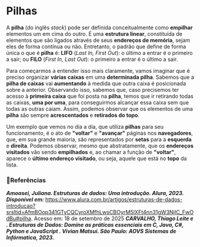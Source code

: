 # Pilhas 

A **pilha** (do inglês _stack_) pode ser definida conceitualmente como **empilhar** elementos um em cima do outro. É uma **estrutura linear**, constituída de elementos que são ligados através de seus **endereços de memória**, sejam eles de forma contínua ou não. Entretanto, o padrão que define de forma única o que é **pilha** é: **LIFO** (_Last In, First Out_): o último a entrar é o primeiro a sair; ou **FILO** (_First In, Last Out_): o primeiro a entrar é o último a sair.

Para começarmos a entender isso mais claramente, vamos imaginar que é preciso organizar **várias caixas** em uma **determinada pilha**. Sabemos que a **pilha de caixas** vai **aumentando** à medida que outra caixa é posicionada sobre a anterior. Observando isso, sabemos que, caso precisemos ter acesso à **primeira caixa** que foi posta na **pilha**, temos que ir retirando todas as caixas, **uma por uma**, para conseguirmos alcançar essa caixa sem que todas as outras caiam. Assim, podemos observar que os elementos de uma **pilha** são sempre **acrescentados** e **retirados do topo**.

Um exemplo que vemos no dia a dia, que utiliza **pilhas** para seu funcionamento, é o ato de **"voltar"** e **"avançar"** páginas nos **navegadores**, que, em sua grande maioria, são representados por **setas** para a **esquerda** e **direita**. Podemos observar, mesmo que abstratamente, que os **endereços visitados** vão sendo **empilhados** e, ao chamar a função de **"voltar"**, aparece o **último endereço visitado**, ou seja, aquele que está no **topo** da lista.

### 🔹Referências 

***Amoasei, Juliana. Estruturas de dados: Uma introdução. Alura, 2023. Disponível em:***  https://www.alura.com.br/artigos/estruturas-de-dados-introducao?srsltid=AfmBOop341GTyCQCyroXMfhLwsCBOyrM5lXFt4nn31gW3NjIC_FwOdBu#pilha. Acesso em: 18 de setembro de 2025
***CARVALHO, Thiago Leite e . Estruturas de Dados: Domine as práticas essenciais em C, Java, C#, Python e JavaScript . Vivian Matsui. São Paulo: AOVS Sistemas de Infórmatica, 2023.***


